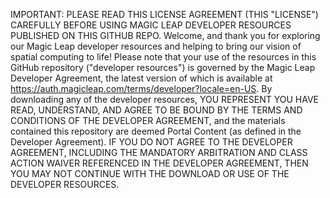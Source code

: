 IMPORTANT: PLEASE READ THIS LICENSE AGREEMENT (THIS "LICENSE") CAREFULLY BEFORE USING MAGIC LEAP DEVELOPER RESOURCES PUBLISHED ON THIS GITHUB REPO.
Welcome, and thank you for exploring our Magic Leap developer resources and helping to bring our vision of spatial computing to life! Please note that your use of the resources in this GitHub repository ("developer resources") is governed by the Magic Leap Developer Agreement, the latest version of which is available at https://auth.magicleap.com/terms/developer?locale=en-US.
By downloading any of the developer resources, YOU REPRESENT YOU HAVE READ, UNDERSTAND, AND AGREE TO BE BOUND BY THE TERMS AND CONDITIONS OF THE DEVELOPER AGREEMENT, and the materials contained this repository are deemed Portal Content (as defined in the Developer Agreement). IF YOU DO NOT AGREE TO THE DEVELOPER AGREEMENT, INCLUDING THE MANDATORY ARBITRATION AND CLASS ACTION WAIVER REFERENCED IN THE DEVELOPER AGREEMENT, THEN YOU MAY NOT CONTINUE WITH THE DOWNLOAD OR USE OF THE DEVELOPER RESOURCES.